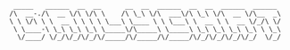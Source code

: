      _____   ______  __  __      __  __  ______  __  __  ______  ______  
    /\  __-./\  __ \/\ \/\ \    /\ \_\ \/\  ___\/\ \_\ \/\  __ \/\__  _\ 
    \ \ \/\ \ \  __ \ \ \ \ \___\ \____ \ \ \___\ \  __ \ \  __ \/_/\ \/ 
     \ \____-\ \_\ \_\ \_\ \_____\/\_____\ \_____\ \_\ \_\ \_\ \_\ \ \_\ 
      \/____/ \/_/\/_/\/_/\/_____/\/_____/\/_____/\/_/\/_/\/_/\/_/  \/_/ 
                                                                         